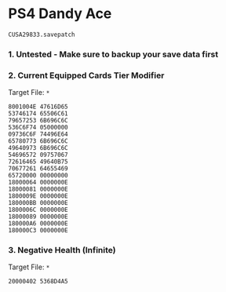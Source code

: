 # PS4 Dandy Ace

`CUSA29833.savepatch`

### 1. Untested - Make sure to backup your save data first
### 2. Current Equipped Cards Tier Modifier

Target File: `*`

```
8001004E 47616D65
53746174 65506C61
79657253 6B696C6C
536C6F74 05000000
09736C6F 74496E64
65780773 6B696C6C
49640973 6B696C6C
54696572 09757067
72616465 49640B75
70677261 64655469
65720000 00000000
18000064 0000000E
18000081 0000000E
1800009E 0000000E
180000BB 0000000E
1800006C 0000000E
18000089 0000000E
180000A6 0000000E
180000C3 0000000E
```

### 3. Negative Health (Infinite)

Target File: `*`

```
20000402 5368D4A5
```

